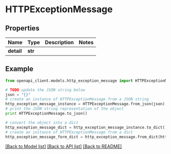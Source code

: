 # HTTPExceptionMessage


## Properties
Name | Type | Description | Notes
------------ | ------------- | ------------- | -------------
**detail** | **str** |  | 

## Example

```python
from openapi_client.models.http_exception_message import HTTPExceptionMessage

# TODO update the JSON string below
json = "{}"
# create an instance of HTTPExceptionMessage from a JSON string
http_exception_message_instance = HTTPExceptionMessage.from_json(json)
# print the JSON string representation of the object
print HTTPExceptionMessage.to_json()

# convert the object into a dict
http_exception_message_dict = http_exception_message_instance.to_dict()
# create an instance of HTTPExceptionMessage from a dict
http_exception_message_form_dict = http_exception_message.from_dict(http_exception_message_dict)
```
[[Back to Model list]](../README.md#documentation-for-models) [[Back to API list]](../README.md#documentation-for-api-endpoints) [[Back to README]](../README.md)


